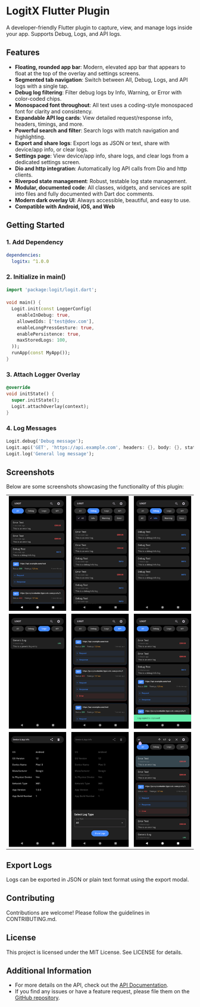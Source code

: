 <!-- 
This README describes the package. If you publish this package to pub.dev,
this README's contents appear on the landing page for your package.

For information about how to write a good package README, see the guide for
[writing package pages](https://dart.dev/tools/pub/writing-package-pages). 

For general information about developing packages, see the Dart guide for
[creating packages](https://dart.dev/guides/libraries/create-packages)
and the Flutter guide for
[developing packages and plugins](https://flutter.dev/to/develop-packages). 
-->

# LogitX Flutter Plugin

A developer-friendly Flutter plugin to capture, view, and manage logs inside your app. Supports Debug, Logs, and API logs.

## Features
- **Floating, rounded app bar**: Modern, elevated app bar that appears to float at the top of the overlay and settings screens.
- **Segmented tab navigation**: Switch between All, Debug, Logs, and API logs with a single tap.
- **Debug log filtering**: Filter debug logs by Info, Warning, or Error with color-coded chips.
- **Monospaced font throughout**: All text uses a coding-style monospaced font for clarity and consistency.
- **Expandable API log cards**: View detailed request/response info, headers, timings, and more.
- **Powerful search and filter**: Search logs with match navigation and highlighting.
- **Export and share logs**: Export logs as JSON or text, share with device/app info, or clear logs.
- **Settings page**: View device/app info, share logs, and clear logs from a dedicated settings screen.
- **Dio and http integration**: Automatically log API calls from Dio and http clients.
- **Riverpod state management**: Robust, testable log state management.
- **Modular, documented code**: All classes, widgets, and services are split into files and fully documented with Dart doc comments.
- **Modern dark overlay UI**: Always accessible, beautiful, and easy to use.
- **Compatible with Android, iOS, and Web**

## Getting Started

### 1. Add Dependency
```yaml
dependencies:
  logitx: ^1.0.0
```

### 2. Initialize in main()
```dart
import 'package:logit/logit.dart';

void main() {
  Logit.init(const LoggerConfig(
    enableInDebug: true,
    allowedIds: ['test@dev.com'],
    enableLongPressGesture: true,
    enablePersistence: true,
    maxStoredLogs: 100,
  ));
  runApp(const MyApp());
}
```

### 3. Attach Logger Overlay
```dart
@override
void initState() {
  super.initState();
  Logit.attachOverlay(context);
}
```

### 4. Log Messages
```dart
Logit.debug('Debug message');
Logit.api('GET', 'https://api.example.com', headers: {}, body: {}, statusCode: 200);
Logit.log('General log message');
```

## Screenshots
Below are some screenshots showcasing the functionality of this plugin:

<table>
  <tr>
    <td><img src="screenshots/Screenshot_20250626-121919.png" alt="Screenshot 1" width="200"></td>
    <td><img src="screenshots/Screenshot_20250626-121933.png" alt="Screenshot 2" width="200"></td>
    <td><img src="screenshots/Screenshot_20250626-121957.png" alt="Screenshot 3" width="200"></td>
  </tr>
  <tr>
    <td><img src="screenshots/Screenshot_20250626-122007.png" alt="Screenshot 4" width="200"></td>
    <td><img src="screenshots/Screenshot_20250626-122028.png" alt="Screenshot 5" width="200"></td>
    <td><img src="screenshots/Screenshot_20250626-122039.png" alt="Screenshot 6" width="200"></td>
  </tr>
  <tr>
    <td><img src="screenshots/Screenshot_20250626-122048.png" alt="Screenshot 7" width="200"></td>
    <td><img src="screenshots/Screenshot_20250626-122100.png" alt="Screenshot 8" width="200"></td>
    <td><img src="screenshots/Screenshot_20250626-122128.png" alt="Screenshot 9" width="200"></td>
  </tr>
</table>

## Export Logs
Logs can be exported in JSON or plain text format using the export modal.

## Contributing
Contributions are welcome! Please follow the guidelines in CONTRIBUTING.md.

## License
This project is licensed under the MIT License. See LICENSE for details.

## Additional Information

- For more details on the API, check out the [API Documentation](doc/api/index.html).
- If you find any issues or have a feature request, please file them on the [GitHub repository](https://github.com/vignarajj/dev_loggerx).